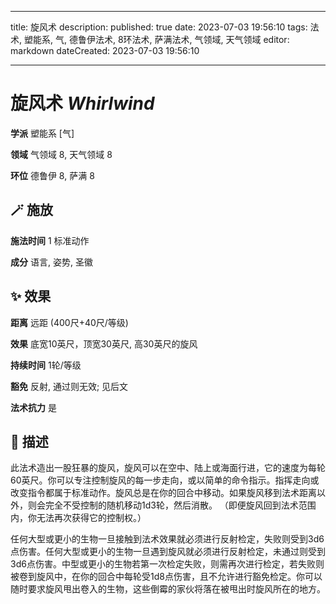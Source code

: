 
---
title: 旋风术
description: 
published: true
date: 2023-07-03 19:56:10
tags: 法术, 塑能系, 气, 德鲁伊法术, 8环法术, 萨满法术, 气领域, 天气领域
editor: markdown
dateCreated: 2023-07-03 19:56:10

---

# **旋风术** *Whirlwind*

**学派** 塑能系 \[气\] 

**领域** 气领域 8, 天气领域 8

**环位** 德鲁伊 8, 萨满 8

## 🪄 施放

**施法时间** 1 标准动作

**成分** 语言, 姿势, 圣徽

## ✨ 效果  

**距离** 远距 (400尺+40尺/等级) 

**效果** 底宽10英尺，顶宽30英尺, 高30英尺的旋风 

**持续时间** 1轮/等级 

**豁免** 反射, 通过则无效; 见后文

**法术抗力** 是

## 📖 描述

此法术造出一股狂暴的旋风，旋风可以在空中、陆上或海面行进，它的速度为每轮60英尺。你可以专注控制旋风的每一步走向，或以简单的命令指示。指挥走向或改变指令都属于标准动作。旋风总是在你的回合中移动。如果旋风移到法术距离以外，则会完全不受控制的随机移动1d3轮，然后消散。 （即便旋风回到法术范围内，你无法再次获得它的控制权。）

 任何大型或更小的生物一旦接触到法术效果就必须进行反射检定，失败则受到3d6点伤害。任何大型或更小的生物一旦遇到旋风就必须进行反射检定，未通过则受到3d6点伤害。中型或更小的生物若第一次检定失败，则需再次进行检定，若失败则被卷到旋风中，在你的回合中每轮受1d8点伤害，且不允许进行豁免检定。你可以随时要求旋风甩出卷入的生物，这些倒霉的家伙将落在被甩出时旋风所在的地方。
    